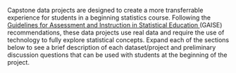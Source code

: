 Capstone data projects are designed to create a more transferrable experience for students in a beginning statistics course. Following the <a href="http://magazine.amstat.org/blog/2017/09/01/gaisecollegereport/" target="_blank">Guidelines for Assessment and Instruction in Statistical Education </a>(GAISE) recommendations, these data projects use real data and require the use of technology to fully explore statistical concepts. Expand each of the sections below to see a brief description of each dataset/project and preliminary discussion questions that can be used with students at the beginning of the project.</p>
